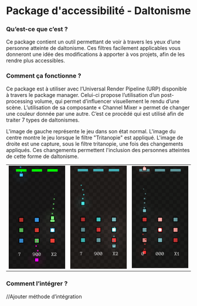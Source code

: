 # Package d'accessibilité - Daltonisme


### Qu’est-ce que c’est ?
Ce package contient un outil permettant de voir à travers les yeux d’une personne atteinte de daltonisme. Ces filtres facilement applicables vous donneront une idée des modifications à apporter à vos projets, afin de les rendre plus accessibles.

### Comment ça fonctionne ?
Ce package est à utiliser avec l’Universal Render Pipeline (URP) disponible à travers le package manager. Celui-ci propose l’utilisation d’un post-processing volume, qui permet d’influencer visuellement le rendu d’une scène. L’utilisation de sa composante « Channel Mixer » permet de changer une couleur donnée par une autre. C’est ce procédé qui est utilisé afin de traiter 7 types de daltonismes.  

L'image de gauche représente le jeu dans son état normal. 
L'image du centre montre le jeu lorsque le filtre "Tritanopie" est appliqué. 
L'image de droite est une capture, sous le filtre tritanopie, une fois des changements appliqués. Ces changements permettent l'inclusion des personnes atteintes de cette forme de daltonisme. 

<table align="center">
	<tr>
		<td><img src="images/1.PNG" width="200"></td>
		<td><img src="images/2.PNG" width="200"></td>
		<td><img src="images/3.PNG" width="200"></td>
	</tr>
</table>



### Comment l’intégrer ? 
//Ajouter méthode d’intégration
